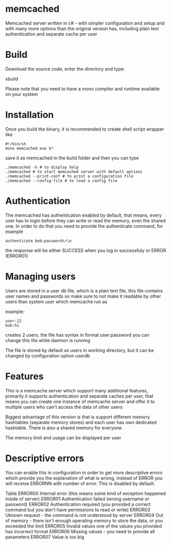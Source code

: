 memcached
=========

Memcached server written in c# - with simpler configuration and setup and with many more options than the original version has, including plain text authentication and separate cache per user

Build
=====

Download the source code, enter the directory and type:

 xbuild

Please note that you need to have a mono compiler and runtime available on your system

Installation
============

Once you build the binary, it is recommended to create shell script wrapper like

    #!/bin/sh
    mono memcached.exe $*

save it as memcached in the build folder and then you can type

    ./memcached -h # to display help
    ./memcached # to start memcached server with default options
    ./memcached --print-conf # to print a configuration file
    ./memcached --config-file # to load a config file

Authentication
==============

The memcached has authentication enabled by default, that means, every user has to login before they can write or read the memory, even the shared one. In order to do that you need to provide the authenticate command, for example

    authenticate bob:password\r\n

the response will be either SUCCESS when you log in successfuly or ERROR (ERROR01)

Managing users
==============

Users are stored in a user db file, which is a plain text file, this file contains user names and passwords so make sure to not make it readable by other users than system user which memcache run as

example:

    user:12
    bob:hi

creates 2 users, the file has syntax in format user:password you can change this file while daemon is running

The file is stored by default as users in working directory, but it can be changed by configuration option userdb

Features
========

This is a memcache server which support many additional features, primarily it supports authentication and separate caches per user, that means you can create one instance of memcache server and offer it to multiple users who can't access the data of other users

Biggest advantage of this version is that is support different memory hashtables (separate memory stores) and each user has own dedicated hashtable. There is also a shared memory for everyone.

The memory limit and usage can be displayed per user

Descriptive errors
==================
You can enable this in configuration in order to get more descriptive errors which provide you the explanation of what is wrong, instead of ERROR you will receive ERRORNN with number of error. This is disabled by default.

Table
     ERROR00 Internal error (this means some kind of exception happened inside of server)
     ERROR01 Authentication failed (wrong username or password)
     ERROR02 Authentication required (you provided a correct command but you don't have permissions to read or write)
     ERROR03 Uknown request - the command is not understood by server
     ERROR04 Out of memory - there isn't enough operating memory to store the data, or you exceeded the limit
     ERROR05 Invalid values one of the values you provided has incorrect format
     ERROR06 Missing values - you need to provide all parameters
     ERROR07 Value is too big
